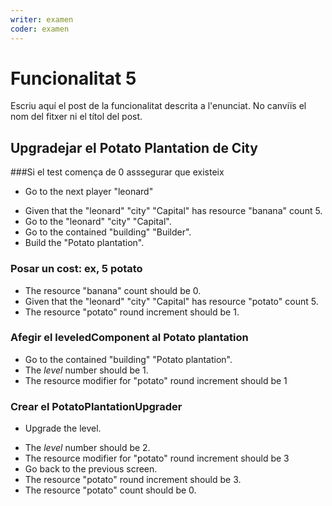 ```yaml
---
writer: examen
coder: examen
---
```

# Funcionalitat 5

Escriu aquí el post de la funcionalitat descrita a l'enunciat.
No canviïs el nom del fitxer ni el títol del post.

## Upgradejar el Potato Plantation de City
###Si el test comença de 0 asssegurar que existeix

 * Go to the next player "leonard"
 <!-- SNAPSHOT status=200 -->
 * Given that the "leonard" "city" "Capital" has resource "banana" count 5.
 * Go to the "leonard" "city" "Capital".
 * Go to the contained "building" "Builder".
 * Build the "Potato plantation". 
 <!-- SNAPSHOT status=200 -->

### Posar un cost: ex, 5 potato

 * The resource "banana" count should be 0.
 * Given that the "leonard" "city" "Capital" has resource "potato" count 5.
 * The resource "potato" round increment should be 1.
   
### Afegir el leveledComponent al Potato plantation

 * Go to the contained "building" "Potato plantation".
 * The _level_ number should be 1.
 * The resource modifier for "potato" round increment should be 1
   
### Crear el PotatoPlantationUpgrader

 * Upgrade the level.
 <!-- SNAPSHOT status=200 -->
 * The _level_ number should be 2.
 * The resource modifier for "potato" round increment should be 3
 * Go back to the previous screen.
 * The resource "potato" round increment should be 3.
 * The resource "potato" count should be 0.

